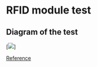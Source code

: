 # RFID module test

## Diagram of the test

[![](http://3.bp.blogspot.com/-H9L6PsZ9dnI/VIXnFvxBZtI/AAAAAAAADKY/WNAmZODa-EQ/s1600/Circuito-RFID-RC522-Arduino.png)]

[Reference](http://www.arduinoecia.com.br/2014/12/controle-de-acesso-modulo-rfid-rc522.html)
